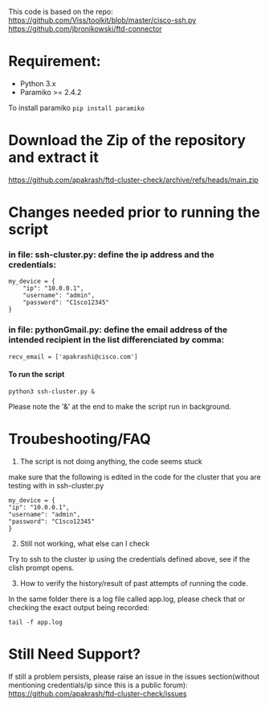 This code is based on the repo: 
https://github.com/Viss/toolkit/blob/master/cisco-ssh.py
https://github.com/jbronikowski/ftd-connector

# Requirement:
- Python 3.x
- Paramiko >= 2.4.2

To install paramiko
```pip install paramiko```

# Download the Zip of the repository and extract it
https://github.com/apakrash/ftd-cluster-check/archive/refs/heads/main.zip

# Changes needed prior to running the script

### in file: ssh-cluster.py: define the ip address and the credentials:
```
my_device = {
    "ip": "10.0.0.1",
    "username": "admin",
    "password": "C1sco12345"
}
```
### in file: pythonGmail.py: define the email address of the intended recipient in the list differenciated by comma: 

```
recv_email = ['apakrashi@cisco.com']
```


#### To run the script

```
python3 ssh-cluster.py &
```
Please note the '&' at the end to make the script run in background.

# Troubeshooting/FAQ

1. The script is not doing anything, the code seems stuck

make sure that the following is edited in the code for the cluster that you are testing with in ssh-cluster.py
```
my_device = {
"ip": "10.0.0.1",
"username": "admin",
"password": "C1sco12345"
}
```
2. Still not working, what else can I check

Try to ssh to the cluster ip using the credentials defined above, see if the clish prompt opens.

3. How to verify the history/result of past attempts of running the code.

In the same folder there is a log file called app.log, please check that or checking the exact output being recorded:

```
tail -f app.log
```

# Still Need Support?

If still a problem persists, please raise an issue in the issues section(without mentioning credentials/ip since this is a public forum): https://github.com/apakrash/ftd-cluster-check/issues








